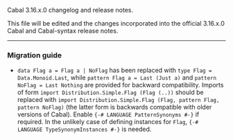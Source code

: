 Cabal 3.16.x.0 changelog and release notes.

This file will be edited and the changes incorporated into the official
3.16.x.0 Cabal and Cabal-syntax release notes.

---

### Migration guide

- `data Flag a = Flag a | NoFlag` has been replaced with `type Flag = Data.Monoid.Last`,
  while `pattern Flag a = Last (Just a)` and `pattern NoFlag = Last Nothing` are provided
  for backward compatibility.
  Imports of form `import Distribution.Simple.Flag (Flag (..))` should be replaced
  with `import Distribution.Simple.Flag (Flag, pattern Flag, pattern NoFlag)`
  (the latter form is backwards compatible with older versions of Cabal).
  Enable `{-# LANGUAGE PatternSynonyms #-}` if required. In the unlikely case
  of defining instances for `Flag`, `{-# LANGUAGE TypeSynonymInstances #-}`
  is needed.
